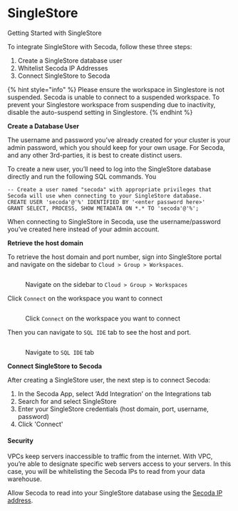 # SingleStore

Getting Started with SingleStore

To integrate SingleStore with Secoda, follow these three steps:

1. Create a SingleStore database user
2. Whitelist Secoda IP Addresses
3. Connect SingleStore to Secoda

{% hint style="info" %}
Please ensure the workspace in Singlestore is not suspended. Secoda is unable to connect to a suspended workspace. To prevent your Singlestore workspace from suspending due to inactivity, disable the auto-suspend setting in Singlestore.
{% endhint %}

**Create a Database User**

The username and password you’ve already created for your cluster is your admin password, which you should keep for your own usage. For Secoda, and any other 3rd-parties, it is best to create distinct users.

To create a new user, you’ll need to log into the SingleStore database directly and run the following SQL commands. You

```
-- Create a user named "secoda" with appropriate privileges that Secoda will use when connecting to your SingleStore database. 
CREATE USER 'secoda'@'%' IDENTIFIED BY '<enter password here>'
GRANT SELECT, PROCESS, SHOW METADATA ON *.* TO 'secoda'@'%';
```

When connecting to SingleStore in Secoda, use the username/password you’ve created here instead of your admin account.

**Retrieve the host domain**

To retrieve the host domain and port number, sign into SingleStore portal and navigate on the sidebar to `Cloud > Group > Workspaces`.

<figure><img src="https://secoda-public-media-assets.s3.amazonaws.com/a97af923-076b-4e03-b2cb-fab280af89d7.png" alt=""><figcaption><p>Navigate on the sidebar to <code>Cloud > Group > Workspaces</code></p></figcaption></figure>

Click `Connect` on the workspace you want to connect

<figure><img src="https://secoda-public-media-assets.s3.amazonaws.com/2d56193b-daf6-4ad7-a2c3-33b1879bd964.png" alt=""><figcaption><p>Click <code>Connect</code> on the workspace you want to connect</p></figcaption></figure>

Then you can navigate to `SQL IDE` tab to see the host and port.

<figure><img src="https://secoda-public-media-assets.s3.amazonaws.com/1653ed33-3c2c-4670-8bff-f1964635b506.png" alt=""><figcaption><p>Navigate to <code>SQL IDE</code> tab</p></figcaption></figure>

**Connect SingleStore to Secoda**

After creating a SingleStore user, the next step is to connect Secoda:

1. In the Secoda App, select ‘Add Integration’ on the Integrations tab
2. Search for and select SingleStore
3. Enter your SingleStore credentials (host domain, port, username, password)
4. Click 'Connect'

#### **Security** <a href="#h_fb194eceed" id="h_fb194eceed"></a>

VPCs keep servers inaccessible to traffic from the internet. With VPC, you’re able to designate specific web servers access to your servers. In this case, you will be whitelisting the Secoda IPs to read from your data warehouse.

Allow Secoda to read into your SingleStore database using the [Secoda IP address](../../../faq.md#what-are-the-ip-addresses-for-secoda).

